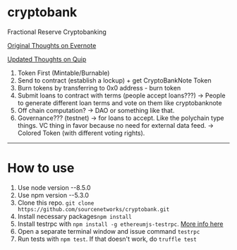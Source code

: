 # cryptobank
Fractional Reserve Cryptobanking

[Original Thoughts on Evernote](https://www.evernote.com/l/AQ2q1B-Xsy1Ocq2h10kM0-bWqrWEe-O5Uks)

[Updated Thoughts on Quip](https://quip.com/fEP1AUCw7Z0u)

1. Token First (Mintable/Burnable)
2. Send to contract (establish a lockup) + get CryptoBankNote Token
3. Burn tokens by transferring to 0x0 address - burn token
4. Submit loans to contract with terms (people accept loans???)
  -> People to generate different loan terms and vote on them like cryptobanknote
5. Off chain computation? -> DAO or something like that.
6. Governance??? (testnet) -> for loans to accept. Like the polychain type things. VC thing in favor because no need for external data feed.
  -> Colored Token (with different voting rights).


-----
# How to use

1. Use node version --8.5.0
2. Use npm version --5.3.0
3. Clone this repo. `git clone https://github.com/sourcenetworks/cryptobank.git`
4. Install necessary packages`npm install`
5. Install testrpc with `npm install -g ethereumjs-testrpc`. [More info here](https://github.com/ethereumjs/testrpc)
6. Open a separate terminal window and issue command `testrpc`
7. Run tests with `npm test`. If that doesn't work, do `truffle test`
